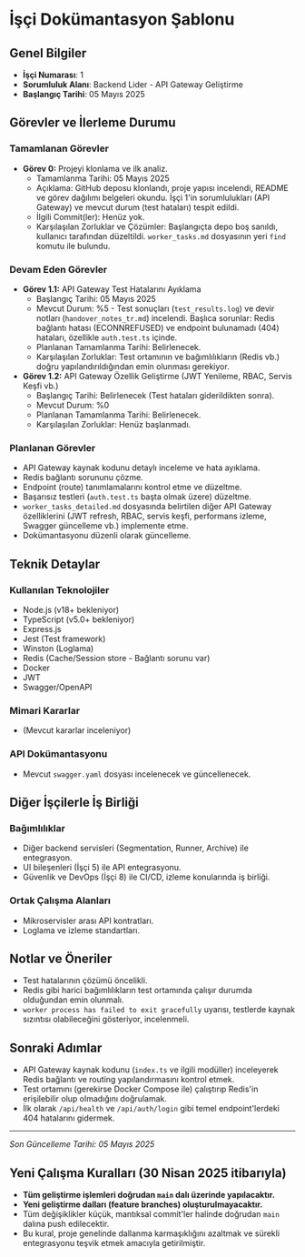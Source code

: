 # İşçi Dokümantasyon Şablonu

## Genel Bilgiler
- **İşçi Numarası**: 1
- **Sorumluluk Alanı**: Backend Lider - API Gateway Geliştirme
- **Başlangıç Tarihi**: 05 Mayıs 2025

## Görevler ve İlerleme Durumu

### Tamamlanan Görevler
- **Görev 0:** Projeyi klonlama ve ilk analiz.
  - Tamamlanma Tarihi: 05 Mayıs 2025
  - Açıklama: GitHub deposu klonlandı, proje yapısı incelendi, README ve görev dağılımı belgeleri okundu. İşçi 1'in sorumlulukları (API Gateway) ve mevcut durum (test hataları) tespit edildi.
  - İlgili Commit(ler): Henüz yok.
  - Karşılaşılan Zorluklar ve Çözümler: Başlangıçta depo boş sanıldı, kullanıcı tarafından düzeltildi. `worker_tasks.md` dosyasının yeri `find` komutu ile bulundu.

### Devam Eden Görevler
- **Görev 1.1:** API Gateway Test Hatalarını Ayıklama
  - Başlangıç Tarihi: 05 Mayıs 2025
  - Mevcut Durum: %5 - Test sonuçları (`test_results.log`) ve devir notları (`handover_notes_tr.md`) incelendi. Başlıca sorunlar: Redis bağlantı hatası (ECONNREFUSED) ve endpoint bulunamadı (404) hataları, özellikle `auth.test.ts` içinde.
  - Planlanan Tamamlanma Tarihi: Belirlenecek.
  - Karşılaşılan Zorluklar: Test ortamının ve bağımlılıkların (Redis vb.) doğru yapılandırıldığından emin olunması gerekiyor.
- **Görev 1.2:** API Gateway Özellik Geliştirme (JWT Yenileme, RBAC, Servis Keşfi vb.)
  - Başlangıç Tarihi: Belirlenecek (Test hataları giderildikten sonra).
  - Mevcut Durum: %0
  - Planlanan Tamamlanma Tarihi: Belirlenecek.
  - Karşılaşılan Zorluklar: Henüz başlanmadı.

### Planlanan Görevler
- API Gateway kaynak kodunu detaylı inceleme ve hata ayıklama.
- Redis bağlantı sorununu çözme.
- Endpoint (route) tanımlamalarını kontrol etme ve düzeltme.
- Başarısız testleri (`auth.test.ts` başta olmak üzere) düzeltme.
- `worker_tasks_detailed.md` dosyasında belirtilen diğer API Gateway özelliklerini (JWT refresh, RBAC, servis keşfi, performans izleme, Swagger güncelleme vb.) implemente etme.
- Dokümantasyonu düzenli olarak güncelleme.

## Teknik Detaylar

### Kullanılan Teknolojiler
- Node.js (v18+ bekleniyor)
- TypeScript (v5.0+ bekleniyor)
- Express.js
- Jest (Test framework)
- Winston (Loglama)
- Redis (Cache/Session store - Bağlantı sorunu var)
- Docker
- JWT
- Swagger/OpenAPI

### Mimari Kararlar
- (Mevcut kararlar inceleniyor)

### API Dokümantasyonu
- Mevcut `swagger.yaml` dosyası incelenecek ve güncellenecek.

## Diğer İşçilerle İş Birliği

### Bağımlılıklar
- Diğer backend servisleri (Segmentation, Runner, Archive) ile entegrasyon.
- UI bileşenleri (İşçi 5) ile API entegrasyonu.
- Güvenlik ve DevOps (İşçi 8) ile CI/CD, izleme konularında iş birliği.

### Ortak Çalışma Alanları
- Mikroservisler arası API kontratları.
- Loglama ve izleme standartları.

## Notlar ve Öneriler
- Test hatalarının çözümü öncelikli.
- Redis gibi harici bağımlılıkların test ortamında çalışır durumda olduğundan emin olunmalı.
- `worker process has failed to exit gracefully` uyarısı, testlerde kaynak sızıntısı olabileceğini gösteriyor, incelenmeli.

## Sonraki Adımlar
- API Gateway kaynak kodunu (`index.ts` ve ilgili modüller) inceleyerek Redis bağlantı ve routing yapılandırmasını kontrol etmek.
- Test ortamını (gerekirse Docker Compose ile) çalıştırıp Redis'in erişilebilir olup olmadığını doğrulamak.
- İlk olarak `/api/health` ve `/api/auth/login` gibi temel endpoint'lerdeki 404 hatalarını gidermek.

---

*Son Güncelleme Tarihi: 05 Mayıs 2025*

## Yeni Çalışma Kuralları (30 Nisan 2025 itibarıyla)

- **Tüm geliştirme işlemleri doğrudan `main` dalı üzerinde yapılacaktır.**
- **Yeni geliştirme dalları (feature branches) oluşturulmayacaktır.**
- Tüm değişiklikler küçük, mantıksal commit'ler halinde doğrudan `main` dalına push edilecektir.
- Bu kural, proje genelinde dallanma karmaşıklığını azaltmak ve sürekli entegrasyonu teşvik etmek amacıyla getirilmiştir.


